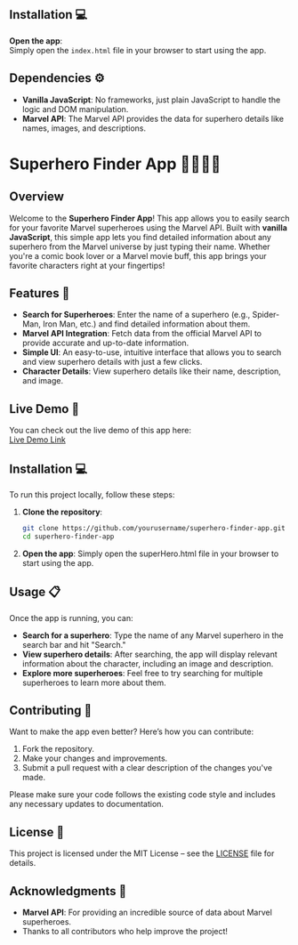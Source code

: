 ## Installation 💻
**Open the app**:  
Simply open the `index.html` file in your browser to start using the app.

## Dependencies ⚙️
- **Vanilla JavaScript**: No frameworks, just plain JavaScript to handle the logic and DOM manipulation.
- **Marvel API**: The Marvel API provides the data for superhero details like names, images, and descriptions.
# Superhero Finder App 🦸‍♂️🦸‍♀️

## Overview
Welcome to the **Superhero Finder App**! This app allows you to easily search for your favorite Marvel superheroes using the Marvel API. Built with **vanilla JavaScript**, this simple app lets you find detailed information about any superhero from the Marvel universe by just typing their name. Whether you're a comic book lover or a Marvel movie buff, this app brings your favorite characters right at your fingertips!

## Features 🌟
- **Search for Superheroes**: Enter the name of a superhero (e.g., Spider-Man, Iron Man, etc.) and find detailed information about them.
- **Marvel API Integration**: Fetch data from the official Marvel API to provide accurate and up-to-date information.
- **Simple UI**: An easy-to-use, intuitive interface that allows you to search and view superhero details with just a few clicks.
- **Character Details**: View superhero details like their name, description, and image.

## Live Demo 🚀
You can check out the live demo of this app here:  
[Live Demo Link](#)

## Installation 💻
To run this project locally, follow these steps:

1. **Clone the repository**:
   ```bash
   git clone https://github.com/yourusername/superhero-finder-app.git
   cd superhero-finder-app

2. **Open the app**:
Simply open the superHero.html file in your browser to start using the app.

## Usage 📋
Once the app is running, you can:

- **Search for a superhero**: Type the name of any Marvel superhero in the search bar and hit "Search."
- **View superhero details**: After searching, the app will display relevant information about the character, including an image and description.
- **Explore more superheroes**: Feel free to try searching for multiple superheroes to learn more about them.

## Contributing 🤝
Want to make the app even better? Here’s how you can contribute:

1. Fork the repository.
2. Make your changes and improvements.
3. Submit a pull request with a clear description of the changes you've made.

Please make sure your code follows the existing code style and includes any necessary updates to documentation.

## License 📝
This project is licensed under the MIT License – see the [LICENSE](LICENSE) file for details.

## Acknowledgments 🙌
- **Marvel API**: For providing an incredible source of data about Marvel superheroes.
- Thanks to all contributors who help improve the project!
